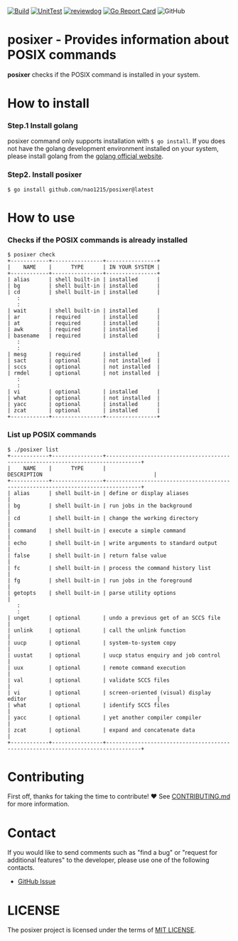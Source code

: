 [![Build](https://github.com/nao1215/posixer/actions/workflows/build.yml/badge.svg)](https://github.com/nao1215/posixer/actions/workflows/build.yml)
[![UnitTest](https://github.com/nao1215/posixer/actions/workflows/unit_test.yml/badge.svg)](https://github.com/nao1215/posixer/actions/workflows/unit_test.yml)
[![reviewdog](https://github.com/nao1215/posixer/actions/workflows/reviewdog.yml/badge.svg)](https://github.com/nao1215/posixer/actions/workflows/reviewdog.yml)
[![Go Report Card](https://goreportcard.com/badge/github.com/nao1215/posixer)](https://goreportcard.com/report/github.com/nao1215/posixer)
![GitHub](https://img.shields.io/github/license/nao1215/posixer)  
# posixer - Provides information about POSIX commands
**posixer** checks if the POSIX command is installed in your system.

# How to install
### Step.1 Install golang
posixer command only supports installation with `$ go install`. If you does not have the golang development environment installed on your system, please install golang from the [golang official website](https://go.dev/doc/install).

### Step2. Install posixer
```
$ go install github.com/nao1215/posixer@latest
```
# How to use
### Checks if the POSIX commands is already installed
```
$ posixer check
+------------+----------------+----------------+
|    NAME    |      TYPE      | IN YOUR SYSTEM |
+------------+----------------+----------------+
| alias      | shell built-in | installed      |
| bg         | shell built-in | installed      |
| cd         | shell built-in | installed      |
   :
   :
| wait       | shell built-in | installed      |
| ar         | required       | installed      |
| at         | required       | installed      |
| awk        | required       | installed      |
| basename   | required       | installed      |
   :
   :
| mesg       | required       | installed      |
| sact       | optional       | not installed  |
| sccs       | optional       | not installed  |
| rmdel      | optional       | not installed  |
   :
   :
| vi         | optional       | installed      |
| what       | optional       | not installed  |
| yacc       | optional       | installed      |
| zcat       | optional       | installed      |
+------------+----------------+----------------+
``` 

### List up POSIX commands
```
$ ./posixer list
+------------+----------------+---------------------------------------------------------------------------------+
|    NAME    |      TYPE      |                                   DESCRIPTION                                   |
+------------+----------------+---------------------------------------------------------------------------------+
| alias      | shell built-in | define or display aliases                                                       |
| bg         | shell built-in | run jobs in the background                                                      |
| cd         | shell built-in | change the working directory                                                    |
| command    | shell built-in | execute a simple command                                                        |
| echo       | shell built-in | write arguments to standard output                                              |
| false      | shell built-in | return false value                                                              |
| fc         | shell built-in | process the command history list                                                |
| fg         | shell built-in | run jobs in the foreground                                                      |
| getopts    | shell built-in | parse utility options                                                           |
   :
   :
| unget      | optional       | undo a previous get of an SCCS file                                             |
| unlink     | optional       | call the unlink function                                                        |
| uucp       | optional       | system-to-system copy                                                           |
| uustat     | optional       | uucp status enquiry and job control                                             |
| uux        | optional       | remote command execution                                                        |
| val        | optional       | validate SCCS files                                                             |
| vi         | optional       | screen-oriented (visual) display editor                                         |
| what       | optional       | identify SCCS files                                                             |
| yacc       | optional       | yet another compiler compiler                                                   |
| zcat       | optional       | expand and concatenate data                                                     |
+------------+----------------+---------------------------------------------------------------------------------+
```

# Contributing
First off, thanks for taking the time to contribute! ❤️
See [CONTRIBUTING.md](./CONTRIBUTING.md) for more information.  

# Contact
If you would like to send comments such as "find a bug" or "request for additional features" to the developer, please use one of the following contacts.

- [GitHub Issue](https://github.com/nao1215/posixer/issues)

# LICENSE
The posixer project is licensed under the terms of [MIT LICENSE](./LICENSE).

